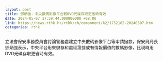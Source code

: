```yaml
---
layout: post
title: 鄧炳強：中央數碼影像平台較DVD光碟存取更省時有效
date: 2024-05-07 17:59:44.000000000 +08:00
link: https://news.rthk.hk/rthk/ch/component/k2/1752185-20240507.htm
categories: rthk
---
```


立法會保安事務委員會討論警務處建立中央數碼影像平台等申請撥款，保安局局長鄧炳強表示，中央平台用來儲存和處理證據或有情報價值的數碼影像，比現時用DVD光碟存取更省時有效。
